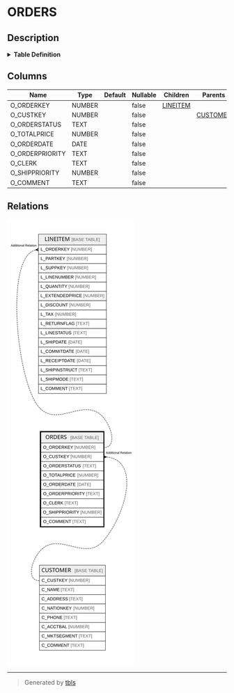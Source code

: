 # ORDERS

## Description

<details>
<summary><strong>Table Definition</strong></summary>

```sql
create or replace TABLE ORDERS (
	O_ORDERKEY NUMBER(38,0) NOT NULL,
	O_CUSTKEY NUMBER(38,0) NOT NULL,
	O_ORDERSTATUS VARCHAR(1) NOT NULL,
	O_TOTALPRICE NUMBER(12,2) NOT NULL,
	O_ORDERDATE DATE NOT NULL,
	O_ORDERPRIORITY VARCHAR(15) NOT NULL,
	O_CLERK VARCHAR(15) NOT NULL,
	O_SHIPPRIORITY NUMBER(38,0) NOT NULL,
	O_COMMENT VARCHAR(79) NOT NULL
);
```

</details>

## Columns

| Name | Type | Default | Nullable | Children | Parents | Comment |
| ---- | ---- | ------- | -------- | -------- | ------- | ------- |
| O_ORDERKEY | NUMBER |  | false | [LINEITEM](LINEITEM.md) |  |  |
| O_CUSTKEY | NUMBER |  | false |  | [CUSTOMER](CUSTOMER.md) |  |
| O_ORDERSTATUS | TEXT |  | false |  |  |  |
| O_TOTALPRICE | NUMBER |  | false |  |  |  |
| O_ORDERDATE | DATE |  | false |  |  |  |
| O_ORDERPRIORITY | TEXT |  | false |  |  |  |
| O_CLERK | TEXT |  | false |  |  |  |
| O_SHIPPRIORITY | NUMBER |  | false |  |  |  |
| O_COMMENT | TEXT |  | false |  |  |  |

## Relations

![er](ORDERS.svg)

---

> Generated by [tbls](https://github.com/k1LoW/tbls)

